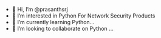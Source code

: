 - 👋 Hi, I’m @prasanthsrj
- 👀 I’m interested in Python For Network Security Products
- 🌱 I’m currently learning Python...
- 💞️ I’m looking to collaborate on Python ...

<!---
prasanthsrj/prasanthsrj is a ✨ special ✨ repository because its `README.md` (this file) appears on your GitHub profile.
You can click the Preview link to take a look at your changes.
--->
